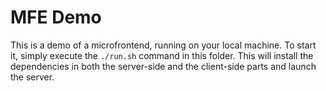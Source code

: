 # MFE Demo

This is a demo of a microfrontend, running on your local machine. To start it, simply execute the `./run.sh` command in this folder. This will install the dependencies in both the server-side and the client-side parts and launch the server.

